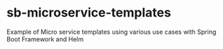 # sb-microservice-templates
Example of Micro service templates using various use cases with Spring Boot Framework and Helm 

